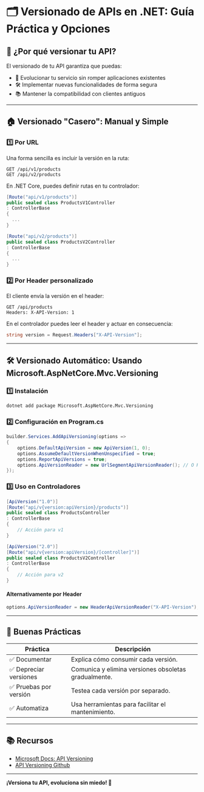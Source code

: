# 🗂️ Versionado de APIs en .NET: Guía Práctica y Opciones

## 🤔 ¿Por qué versionar tu API?

El versionado de tu API garantiza que puedas:
- 🚀 Evolucionar tu servicio sin romper aplicaciones existentes
- 🛠️ Implementar nuevas funcionalidades de forma segura
- 📚 Mantener la compatibilidad con clientes antiguos

---

## 🏠 Versionado "Casero": Manual y Simple

### 1️⃣ Por URL

Una forma sencilla es incluir la versión en la ruta:

```
GET /api/v1/products
GET /api/v2/products
```

En .NET Core, puedes definir rutas en tu controlador:

```csharp
[Route("api/v1/products")]
public sealed class ProductsV1Controller
: ControllerBase
{
  ...
}

[Route("api/v2/products")]
public sealed class ProductsV2Controller
: ControllerBase
{
  ...
}
```

### 2️⃣ Por Header personalizado

El cliente envía la versión en el header:

```
GET /api/products
Headers: X-API-Version: 1
```

En el controlador puedes leer el header y actuar en consecuencia:

```csharp
string version = Request.Headers["X-API-Version"];
```

---

## 🛠️ Versionado Automático: Usando Microsoft.AspNetCore.Mvc.Versioning

### 1️⃣ Instalación

```bash
dotnet add package Microsoft.AspNetCore.Mvc.Versioning
```

### 2️⃣ Configuración en Program.cs

```csharp
builder.Services.AddApiVersioning(options =>
{
    options.DefaultApiVersion = new ApiVersion(1, 0);
    options.AssumeDefaultVersionWhenUnspecified = true;
    options.ReportApiVersions = true;
    options.ApiVersionReader = new UrlSegmentApiVersionReader(); // O HeaderApiVersionReader
});
```

### 3️⃣ Uso en Controladores

```csharp
[ApiVersion("1.0")]
[Route("api/v{version:apiVersion}/products")]
public sealed class ProductsController
: ControllerBase
{
    // Acción para v1
}

[ApiVersion("2.0")]
[Route("api/v{version:apiVersion}/[controller]")]
public sealed class ProductsV2Controller
: ControllerBase
{
    // Acción para v2
}
```

#### Alternativamente por Header

```csharp
options.ApiVersionReader = new HeaderApiVersionReader("X-API-Version");
```

---

## 🎯 Buenas Prácticas

| Práctica              | Descripción                                         |
|-----------------------|-----------------------------------------------------|
| ✅ Documentar         | Explica cómo consumir cada versión.                  |
| ✅ Depreciar versiones| Comunica y elimina versiones obsoletas gradualmente. |
| ✅ Pruebas por versión| Testea cada versión por separado.                    |
| ✅ Automatiza         | Usa herramientas para facilitar el mantenimiento.    |

---

## 📚 Recursos

- [Microsoft Docs: API Versioning](https://learn.microsoft.com/en-us/aspnet/core/web-api/advanced/versioning)
- [API Versioning Github](https://github.com/microsoft/aspnet-api-versioning)

---

**¡Versiona tu API, evoluciona sin miedo! 🚀**
